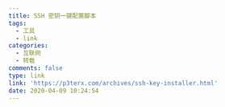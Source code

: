 ```yaml
---
title: SSH 密钥一键配置脚本
tags:
  - 工具
  - link
categories:
  - 互联网
  - 转载
comments: false
type: link
link: 'https://p3terx.com/archives/ssh-key-installer.html'
date: 2020-04-09 10:24:54
---
```


